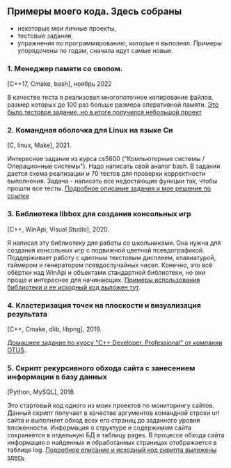## Примеры моего кода. Здесь собраны
+ некоторые мои личные проекты,
+ тестовые задания,
+ упражнения по программированию, которые я выполнял.
Примеры упорядочены по годам, сначала идут самые новые.

### 1. Менеджер памяти со свопом.
[C++17, Cmake, bash], ноябрь 2022 

В качестве теста я реализовал многопоточное копирование файлов, размер которых до 100 раз больше размера оперативной памяти. 
[Это было тестовое задание, но в итоге получился небольшой проект](https://github.com/zazicam/memory_manager_with_swap)

### 2. Командная оболочка для Linux на языке Си
[C, linux, Make], 2021.

Интересное задание из курса cs5600 ("Компьютерные системы / Операционные системы"). Надо написать свой аналог bash. В задании дается схема реализации и 70 тестов для проверки корректности выполнения. Задача - написать все недостающие функции так, чтобы прошли все тесты. [Подробное описание задания и мое решение по ссылке](https://github.com/zazicam/simple-shell)

### 3. Библиотека libbox для создания консольных игр
[C++, WinApi, Visual Studio], 2020.

Я написал эту библиотеку для работы со школьниками. Она нужна для создания консольных игр с подвижной цветной псевдографикой. Поддерживает работу с цветным текстовым дисплеем, клавиатурой, таймером и генератором псевдослучайных чисел. Конечно, это всё обёртки над WinApi и объектами стандартной библиотеки, но они проще и интереснее для начинающих. [Примеры использования библиотеки и ее исходный код  выложен тут](https://github.com/zazicam/libbox).

### 4. Кластеризация точек на плоскости и визуализация результата 
[C++, Cmake, dlib, libpng], 2019. 

[Домашнее задание по курсу "С++ Developer. Professional" от компании OTUS](https://github.com/zazicam/otus-cpp-hw15).

### 5. Скрипт рекурсивного обхода сайта c занесением информации в базу данных
[Python, MySQL], 2018.

Это стартовый код одного из моих проектов по мониторингу сайтов. Данный скрипт получает в качестве аргументов командной строки url сайта и выполняет обход всех его страниц до заданного уровня вложенности. Информация о структуре и содержимом сайта сохраняется в отдельную БД в таблицу pages. В процессе обхода сайта информация о найденных и обработанных страницах отображается в таблице log. [Подробное описание и исходный код скрипта выложены здесь](https://github.com/zazicam/webot)
